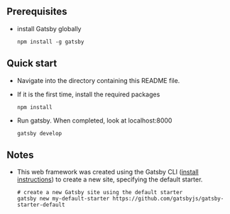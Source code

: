 ## Prerequisites

- install Gatsby globally

  ```shell
  npm install -g gatsby
  ```

## Quick start

- Navigate into the directory containing this README file.

- If it is the first time, install the required packages

    ```shell
    npm install
    ```

- Run gatsby. When completed, look at localhost:8000

    ```shell
    gatsby develop
    ```

## Notes

- This web framework was created using the Gatsby CLI ([install instructions](https://www.gatsbyjs.com/docs/tutorial/part-0/#gatsby-cli)) to create a new site, specifying the default starter.

    ```shell
    # create a new Gatsby site using the default starter
    gatsby new my-default-starter https://github.com/gatsbyjs/gatsby-starter-default
    ```
